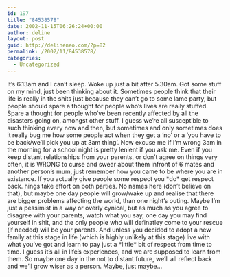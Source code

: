 ```yaml
---
id: 197
title: "84538578"
date: 2002-11-15T06:26:24+00:00
author: deline
layout: post
guid: http://delineneo.com/?p=82
permalink: /2002/11/84538578/
categories:
  - Uncategorized
---
```

It&#8217;s 6.13am and I can&#8217;t sleep. Woke up just a bit after 5.30am. Got some stuff on my mind, just been thinking about it. Sometimes people think that their life is really in the shits just because they can&#8217;t go to some lame party, but people should spare a thought for people who&#8217;s lives are really stuffed. Spare a thought for people who&#8217;ve been recently affected by all the disasters going on, amongst other stuff. I guess we&#8217;re all susceptible to such thinking every now and then, but sometimes and only sometimes does it really bug me how some people act when they get a &#8216;no&#8217; or a &#8216;you have to be back/we&#8217;ll pick you up at 3am thing&#8217;. Now excuse me if I&#8217;m wrong 3am in the morning for a school night is pretty lenient if you ask me. Even if you keep distant relationships from your parents, or don&#8217;t agree on things very often, it is WRONG to curse and swear about them infront of 6 mates and another person&#8217;s mum, just remember how you came to be where you are in existance. If you actually give people some respect you \*do\* get respect back. hings take effort on both parties. No names here (don&#8217;t believe on that), but maybe one day people will grow/wake up and realise that there are bigger problems affecting the world, than one night&#8217;s outing. Maybe I&#8217;m just a pessimist in a way or overly cynical, but as much as you agree to disagree with your parents, watch what you say, one day you may find yourself in shit, and the only people who will definatley come to your rescue (if needed) will be your parents. And unless you decided to adopt a new family at this stage in life (which is highly unlikely at this stage) live with what you&#8217;ve got and learn to pay just a \*little\* bit of respect from time to time. I guess it&#8217;s all in life&#8217;s experiences, and we are supposed to learn from them. So maybe one day in the not to distant future, we&#8217;ll all reflect back and we&#8217;ll grow wiser as a person. Maybe, just maybe&#8230;